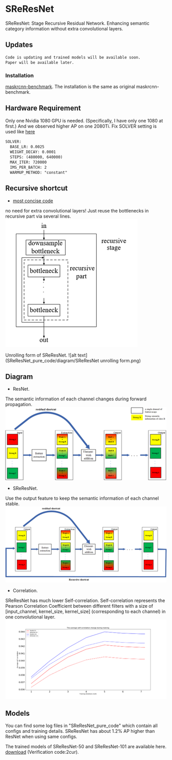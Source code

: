 # SReResNet
SReResNet: Stage Recursive Residual Network. Enhancing semantic category information without extra convolutional layers.

## Updates
    Code is updating and trained models will be available soon.
    Paper will be available later.
    
### Installation 
[maskrcnn-benchmark](https://github.com/facebookresearch/maskrcnn-benchmark). The installation is the same as original maskrcnn-benchmark.
 
## Hardware Requirement
Only one Nvidia 1080 GPU is needed. (Specifically, I have only one 1080 at first.) 
And we observed higher AP on one 2080Ti.
Fix SOLVER setting is used like [here](SReResNet_on_FCOS/configs/fcos/fcos_R_50_FPN_1x.yaml) 
 
    SOLVER:
      BASE_LR: 0.0025
      WEIGHT_DECAY: 0.0001
      STEPS: (480000, 640000)
      MAX_ITER: 720000
      IMS_PER_BATCH: 2
      WARMUP_METHOD: "constant"

## Recursive shortcut

* [most concise code](SReResNet_pure_code/SReResNet_add_part.txt)

no need for extra convolutional layers! Just reuse the bottlenecks in recursive part via several lines.
![alt text](SReResNet_pure_code/diagram/SReResNet.png)

Unrolling form of SReResNet.
![alt text](SReResNet_pure_code/diagram/SReResNet unrolling form.png)

## Diagram 
* ResNet.

The semantic information of each channel changes during forward propagation.
![alt text](SReResNet_pure_code/diagram/ResNet语义信息变化.png)

* SReResNet.

Use the output feature to keep the semantic information of each channel stable.
![alt text](SReResNet_pure_code/diagram/SReResNet语义信息变化.png)

* Correlation.

SReResNet has much lower Self-correlation.
Self-correlation represents the Pearson Correlation Coefficient between different 
filters with a size of [input_channel, kernel_size, kernel_size] 
(corresponding to each channel) in one convolutional layer.
![alt text](SReResNet_pure_code/diagram/ReResNet(自相关对比).png)

## Models
You can find some log files in "SReResNet_pure_code" which contain all configs and training details. 
SReResNet has about 1.2% AP higher than ResNet when using same configs.

The trained models of SReResNet-50 and SReResNet-101 are available here.
[download](https://pan.baidu.com/s/1brQv32FL1DM8Ibgdq2WKGw) (Verification code:2cur).